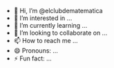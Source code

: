 - 👋 Hi, I’m @elclubdematematica
- 👀 I’m interested in ...
- 🌱 I’m currently learning ...
- 💞️ I’m looking to collaborate on ...
- 📫 How to reach me ...
- 😄 Pronouns: ...
- ⚡ Fun fact: ...

<!---
elclubdematematica/elclubdematematica is a ✨ special ✨ repository because its `README.md` (this file) appears on your GitHub profile.
You can click the Preview link to take a look at your changes.
--->
